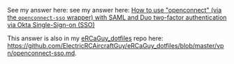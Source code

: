 <!--
GS
11 Nov. 2022
-->

See my answer here: see my answer here: [How to use "openconnect" (via the `openconnect-sso` wrapper) with SAML and Duo two-factor authentication via Okta Single-Sign-on (SSO)](https://superuser.com/a/1753172/425838)

This answer is also in my [eRCaGuy_dotfiles](https://github.com/ElectricRCAircraftGuy/eRCaGuy_dotfiles) repo here: https://github.com/ElectricRCAircraftGuy/eRCaGuy_dotfiles/blob/master/vpn/openconnect-sso.md.

